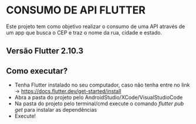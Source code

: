 # CONSUMO DE API FLUTTER

Este projeto tem como objetivo realizar o consumo de uma API através de um app que busca o CEP e traz
o nome da rua, cidade e estado.

## Versão Flutter 2.10.3

## Como executar?

- Tenha Flutter instalado no seu computador, caso não tenha entre no link -> https://docs.flutter.dev/get-started/install
- Abra a pasta do projeto pelo AndroidStudio/XCode/VisualStudioCode
- Na pasta do projeto pelo terminal/cmd execute o comando *flutter pub get* para instalar as dependências
- Execute!
